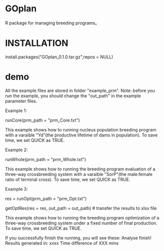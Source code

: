 # GOplan
R package for managing breeding programs。

# INSTALLATION
install.packages("GOplan_0.1.0.tar.gz",repos = NULL)

# demo
All the example files are stored in folder "example_prm". Note: before you run the example, you should change the "out_path" in the example parameter files.

Example 1:

runCore(prm_path = "prm_Core.txt")

This example shows how to running nucleus population breeding program with a varaible "Yd"(the productive lifetime of dams in population). To save time, we set QUICK as TRUE.

Example 2:

runWhole(prm_path = "prm_Whole.txt")

This example shows how to running the breeding program evaluation of a three-way crossbreeding system with a varaible "SorP"(the male:female ratio of terminal cross). To save time, we set QUICK as TRUE.

Example 3:

res = runOpt(prm_path = "prm_Opt.txt")

getOptRes(res = res, out_path = out_path) # transfer the results to xlsx file

This example shows how to running the breeding program optimization of a three-way crossbreeding system under a fixed number of final production. To save time, we set QUICK as TRUE.


If you successfully finish the running, you will see these:
Analyse finish!
Results generated in: xxxx 
Time difference of XXX mins





